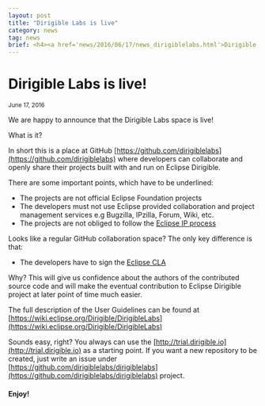 ```yaml
---
layout: post
title: "Dirigible Labs is live"
category: news
tag: news
brief: <h4><a href='news/2016/06/17/news_dirigiblelabs.html'>Dirigible Labs is live!</a></h4> <sub class="post-info">June 17, 2016</sub><br> We are happy to announce that the Dirigible Labs space is live!...<br>
---
```


Dirigible Labs is live!
===

<sub class="post-info">June 17, 2016</sub>
	
We are happy to announce that the Dirigible Labs space is live!

What is it?

In short this is a place at GitHub [https://github.com/dirigiblelabs](https://github.com/dirigiblelabs) where developers can collaborate and openly share their projects built with and run on Eclipse Dirigible. 

There are some important points, which have to be underlined:

* The projects are not official Eclipse Foundation projects
* The developers must not use Eclipse provided collaboration and project management services e.g Bugzilla, IPzilla, Forum, Wiki, etc.
* The projects are not obliged to follow the [Eclipse IP process](https://www.eclipse.org/legal/committerguidelines.php)

Looks like a regular GitHub collaboration space? The only key difference is that:

* The developers have to sign the [Eclipse CLA](https://eclipse.org/legal/CLA.php)

Why? This will give us confidence about the authors of the contributed source code and will make the eventual contribution to Eclipse Dirigible project at later point of time much easier.

The full description of the User Guidelines can be found at [https://wiki.eclipse.org/Dirigible/DirigibleLabs](https://wiki.eclipse.org/Dirigible/DirigibleLabs)

Sounds easy, right? You always can use the [http://trial.dirigible.io](http://trial.dirigible.io) as a starting point. If you want a new repository to be created, just write an issue under [https://github.com/dirigiblelabs/dirigiblelabs](https://github.com/dirigiblelabs/dirigiblelabs) project.


#### Enjoy!
